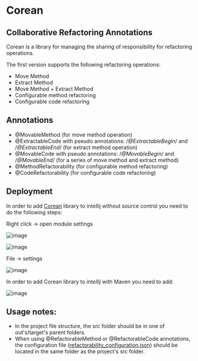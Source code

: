 # Corean
## Collaborative Refactoring Annotations

Corean is a library for managing the sharing of responsibility for  refactoring operations.

The first version supports the following refactoring operations:
- Move Method
- Extract Method
- Move Method + Extract Method
- Configurable method refactoring
- Configurable code refactoring

## Annotations

- @MovableMethod (for move method operation)
- @ExtractableCode with pseudo annotations: /*@ExtractableBegin*/ and /*@ExtractableEnd*/ (for extract method operation)
- @MovableCode with pseudo annotations: /*@MovableBegin*/ and /*@MovableEnd*/ (for a series of move method and extract method)
- @MethodRefactorability (for configurable method refactoring)
- @CodeRefactorability (for configurable code refactoring)

## Deployment
In order to add [Corean] library to intellij without source control you need to do the following steps:

Right click -> open module settings
 
![image](https://user-images.githubusercontent.com/107777285/183267037-20fcc8e2-60b2-4e54-9c3a-77bd3d8a392d.png)

![image](https://user-images.githubusercontent.com/107777285/183267098-f82c9636-fb9d-4e7b-b4a9-911a67c9be29.png)

File -> settings

![image](https://user-images.githubusercontent.com/107777285/183267164-dc7a8fc2-ebb8-4658-ae70-9db0a7510b40.png)

In order to add Corean library to *intellij* with Maven you need to add:

![image](https://user-images.githubusercontent.com/107777285/183267333-85b22991-1761-4031-bc31-1f86a0aa2118.png)

## Usage notes:
-	In the project file structure, the src folder should be in one of out's/target's parent folders.
-	When using @RefactorableMethod or @RefactorableCode annotations, the configuration file ([refactorability_configuration.json]) should be located in the same folder as the project's src folder.

[Corean]: <https://github.com/refactorability/Collaborative-Refactoring-Annotations/blob/main/collaborative-refactoring-annotations-0.0.1.jar> 
[refactorability_configuration.json]: <https://github.com/refactorability/Collaborative-Refactoring-Annotations> 
